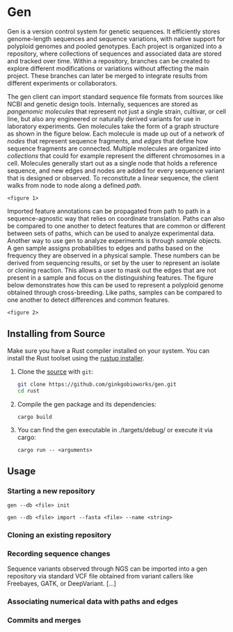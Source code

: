 # Gen
Gen is a version control system for genetic sequences. It efficiently stores genome-length sequences and sequence variations, with native support for polyploid genomes and pooled genotypes. Each project is organized into a repository, where collections of sequences and associated data are stored and tracked over time. Within a repository, branches can be created to explore different modifications or variations without affecting the main project. These branches can later be merged to integrate results from different experiments or collaborators.

The gen client can import standard sequence file formats from sources like NCBI and genetic design tools. Internally, sequences are stored as _pangenomic molecules_ that represent not just a single strain, cultivar, or cell line, but also any engineered or naturally derived variants for use in laboratory experiments. Gen molecules take the form of a graph structure as shown in the figure below. Each molecule is made up out of a network of _nodes_ that represent sequence fragments, and _edges_ that define how sequence fragments are connected. Multiple molecules are organized into _collections_ that could for example represent the different chromosomes in a cell. Molecules generally start out as a single node that holds a reference sequence, and new edges and nodes are added for every sequence variant that is designed or observed. To reconstitute a linear sequence, the client walks from node to node along a defined _path_.

`<figure 1>`

Imported feature annotations can be propagated from path to path in a sequence-agnostic way that relies on coordinate translation. Paths can also be compared to one another to detect features that are common or different between sets of paths, which can be used to analyze experimental data. Another way to use gen to analyze experiments is through _sample_ objects. A gen sample assigns probabilities to edges and paths based on the frequency they are observed in a physical sample. These numbers can be derived from sequencing results, or set by the user to represent an isolate or cloning reaction. This allows a user to mask out the edges that are not present in a sample and focus on the distinguishing features. The figure below demonstrates how this can be used to represent a polyploid genome obtained through cross-breeding. Like paths, samples can be compared to one another to detect differences and common features.

`<figure 2>`

## Installing from Source
Make sure you have a Rust compiler installed on your system. You can install the Rust toolset using the [rustup installer](https://rustup.rs/).


1. Clone the [source](https://github.com/ginkgobioworks/gen) with `git`:

   ```sh
   git clone https://github.com/ginkgobioworks/gen.git
   cd rust
   ```

2. Compile the gen package and its dependencies:

    ```
    cargo build
    ```

3. You can find the gen executable in ./targets/debug/ or execute it via cargo:

    ```
    cargo run -- <arguments>
    ```
    

## Usage

### Starting a new repository
`gen --db <file> init`

<!-- Importing sequence files into a collection -->

`gen --db <file> import --fasta <file> --name <string>`

### Cloning an existing repository
<!-- -Exporting sequence files and slices -->
<!-- -Shallow checkout -->
<!-- -Exploring a repository: listing collections, samples, paths (molecules) -->
<!-- -Translating coordinates between paths -->

### Recording sequence changes
<!-- From a VCF file -->
Sequence variants observed through NGS can be imported into a gen repository via standard VCF file obtained from variant callers like Freebayes, GATK, or DeepVariant. [...]
<!-- -From a sequence file that was edited externally -->

<!-- -From the gen command line -->

<!--

Inserting one or more genetic parts at a specific locus can be done using the `gen update <location> <sequence>` command. The location parameter is given as the combination of a path (molecule) identifier and a numerical coordinate referenced to that path, separated by a colon. If the option `--propagate` is used, all other paths that include the location will be updated as well. By default the molecule itself is changed, but by using the option `--new` new molecules are created and their path IDs are returned to the user. Multiple inserts can be specified using the `--fasta <file>` argument. In this case new path IDs are always returned to the user, but unless the option `--new` is given the original path is removed.

To insert multiple parts successively in the same location, use the option `--combinatorial <file>` with a CSV file where each column represents a slot within the target position, and the rows list which parts can be introduced in that slot, as specified by their identifiers from the fasta file. By default a full factorial design will be generated, but the option `--associations <file>` allows you to restrict the experimental design to the combinations listed as individual rows, with columns still corresponding to the same slots. Columns that are left empty are treated as being full factorial. The option `--anti-associations <file>` provides the inverse functionality: a similar csv file is provided, but each row represents genetic that should not occur together as combinations.

-->

### Associating numerical data with paths and edges
<!-- -From CSV referencing named paths -->

<!-- -From mapped sequencing reads -->

### Commits and merges
<!-- -Local only for now -->







